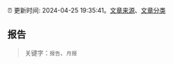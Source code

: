 :alarm_clock: 更新时间: 2024-04-25 19:35:41。[文章来源](/README.md)、[文章分类](/TAGS.md)

## 报告


> 关键字：`报告`、`月报`




